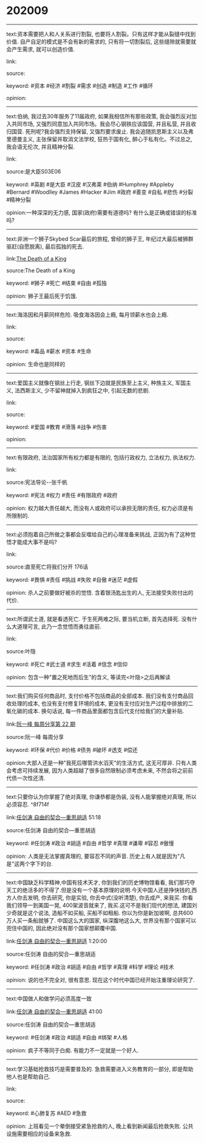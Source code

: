 # 202009

---

text:资本需要把人和人关系进行割裂, 也要将人割裂。只有这样才能从裂缝中找到价值. 自产自足的模式是不会有新的需求的, 只有将一切割裂后, 这些缝隙就需要就会产生需求, 就可以创造价值.

link:

source:

keyword: #资本 #经济 #割裂 #需求 #创造 #制造 #工作 #循环

opinion:

---

text:伯纳, 我过去30年服务了11届政府, 如果我相信所有那些政策, 我会强烈反对加入共同市场, 又强烈同意加入共同市场。我会尽心钢铁应该国营, 并且私营, 并且收归国营. 死刑呢?我会强烈支持保留, 又强烈要求废止. 我会追随凯恩斯主义以及弗里德曼主义, 主张保留并取消文法学校, 狂热于国有化, 醉心于私有化。不过总之, 我会语无伦次, 并且精神分裂.

link:

source:是大臣S03E06

keyword: #英剧 #是大臣 #汉皮 #汉弗莱 #伯纳 #Humphrey #Appleby #Bernard #Woodlley #James #Hacker #Jim #政府 #善变 #自私 #悲伤 #分裂 #精神分裂

opinion:一种深深的无力感, 国家(政府)需要有道德吗? 有什么是正确或错误的标准吗?

---

text:非洲一个狮子Skybed Scar最后的旅程, 曾经的狮子王, 年纪过大最后被狮群驱赶(自愿脱离), 最后孤独的死去.

link:[The Death of a King](https://travelguideandphotography.com/2018/04/23/the-death-of-a-king/)

source:The Death of a King

keyword: #狮子 #死亡 #结束 #自由 #孤独

opinion: 狮子王最后死于饥饿.

---

text:海洛因和月薪同样危险. 吸食海洛因会上瘾, 每月领薪水也会上瘾.

link:

source:

keyword: #毒品 #薪水 #资本 #生命

opinion: 生命也是同样的

---

text:爱国主义就像在钢丝上行走, 钢丝下边就是民族至上主义, 种族主义, 军国主义, 法西斯主义, 少不留神就掉入到疯狂之中, 引起无数的悲剧.

link:

source:

keyword: #爱国 #教育 #滑落 #战争 #伤害

opinion:

---

text:有限政府, 法治国家所有权力都是有限的, 包括行政权力, 立法权力, 执法权力.

link:

source:宪法导论--张千帆

keyword: #宪法 #权力 #责任 #有限政府 #政府

opinion: 权力越大责任越大, 而没有人或政府可以承担无限的责任, 权力必须是有所限制的.

---

text:必须抱着自己所做之事都会反噬给自己的心理准备来挑战, 正因为有了这种觉悟才能成大事不是吗?

link:

source:直至死亡将我们分开 176话

keyword: #畏惧 #责任 #挑战 #失败 #自傲 #迷茫 #虚假

opinion: 杀人之前要做好被杀的觉悟. 含着银汤匙出生的人, 无法接受失败付出的代价.

---

text:所谓武士道, 就是看透死亡. 于生死两难之际, 要当机立断, 首先选择死. 没有什么大道理可言, 此乃一念觉悟而勇往直前.

link:

source:叶隐

keyword: #死亡 #武士道 #求生 #活着 #信念 #信仰

opinion: 包含一种"置之死地而后生"的含义, 等读完<叶隐>之后再解读

---

text:我们购买任何商品时, 支付价格不包括商品的全部成本. 我们没有支付商品回收处理的成本, 也没有支付修复环境的成本, 更没有支付应对生产过程中排放的二氧化碳的成本. 换句话说, 每一件商品里面都包含后代支付给我们的大量补贴.

link:[阮一峰 每周分享第 22 期](http://www.ruanyifeng.com/blog/2018/09/weekly-issue-22.html)

source:阮一峰 每周分享

keyword: #环保 #代价 #价格 #债务 #破坏 #透支 #偿还

opinion:大部人还是一种"我死后哪管洪水滔天"的生活方式, 这无可厚非. 只有人类会考虑可持续发展, 因为人类超越了很多自然限制必须考虑未来, 不然会将之前前代债一次性还清.

---

text:只要你认为你掌握了绝对真理, 你谦恭都是伪装, 没有人能掌握绝对真理, 所以必须容忍. ^8f714f

link:[任剑涛 自由的契合—重思胡适](https://youtu.be/soh4VoMGsPM) 51:18

source:任剑涛 自由的契合—重思胡适

keyword: #任剑涛 #政治 #胡适 #自由 #哲学 #真理 #谦卑 #容忍 #傲慢

opinion: 人类是无法掌握真理的, 要容忍不同的声音. 历史上有人就是因为"凡是"这两个字下的台.

---

text:中国缺乏科学精神,中国有技术天才, 你到我们的历史博物馆看看, 我们那巧夺天工的绝活多的不得了.但是没有一个基本原理的说明.今天中国人还是挣快钱的,西方人你去发明, 你去研究, 你是实验, 你去中式(没听清楚), 你去成产, 来我买. 你看我们领导一到美国一晃, 400架波音就来了, 我买.这可不是我们现代的想法, 建国刘少奇就是这个说法, 造船不如买船, 买船不如租船. 你以为你是新加坡啊, 总共600万人买一条船就够了. 中国这么大的国家, 纵深腹地这么大, 世界没有那个国家可以兜住中国的, 因此绝对没有那个国家想颠覆中国.

link:[任剑涛 自由的契合—重思胡适](https://youtu.be/soh4VoMGsPM) 1:20:00

source:任剑涛 自由的契合—重思胡适

keyword: #任剑涛 #政治 #胡适 #自由 #哲学 #真理 #科学 #理论 #技术

opinion: 说的也不完全对, 很有意思. 现在这个时代中国已经开始注重理论研究了.

---

text:中国做人和做学问必须高度一致

link:[任剑涛 自由的契合—重思胡适](https://youtu.be/soh4VoMGsPM) 41:00

source:任剑涛 自由的契合—重思胡适

keyword: #任剑涛 #政治 #胡适 #自由 #绑架 #人格

opinion: 疯子不等同于白痴. 有能力不一定就是一个好人.

---

text:学习基础抢救技巧是需要普及的. 急救需要进入义务教育的一部分, 即是帮助他人也是帮助自己.

link:

source:

keyword: #心肺复苏 #AED #急救

opinion: 上班看见一个晕倒接受紧急抢救的人, 晚上看到新闻最后抢救失败. 公共设施需要相应的设备来急救.
